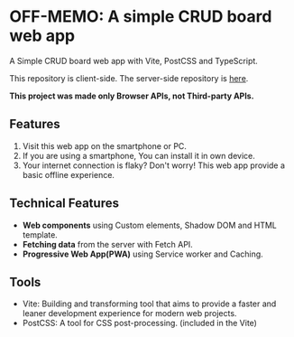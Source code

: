 # OFF-MEMO: A simple CRUD board web app

A Simple CRUD board web app with Vite, PostCSS and TypeScript.

This repository is client-side. The server-side repository is [here](https://github.com/marinarinarina/simple-CRUD-api).

**This project was made only Browser APIs, not Third-party APIs.**

## Features

1. Visit this web app on the smartphone or PC.
2. If you are using a smartphone, You can install it in own device.
3. Your internet connection is flaky? Don't worry! This web app provide a basic offline experience.

## Technical Features

- **Web components** using Custom elements, Shadow DOM and HTML template.
- **Fetching data** from the server with Fetch API.
- **Progressive Web App(PWA)** using Service worker and Caching.

## Tools

- Vite: Building and transforming tool that aims to provide a faster and leaner development experience for modern web projects.
- PostCSS: A tool for CSS post-processing. (included in the Vite)

